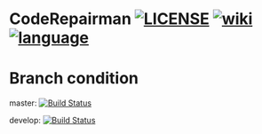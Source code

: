 # CodeRepairman [![LICENSE](https://img.shields.io/github/license/SuperSystemStudio/CodeRepairwoman.svg)](https://github.com/SuperSystemStudio/CodeRepairwoman/blob/master/LICENSE) [![wiki](https://img.shields.io/badge/about-wiki-blue.svg)](https://supersystemstudio.github.io/CodeRepairwomanwiki)  [![language](https://img.shields.io/badge/language-Python-blue.svg)]()
# Branch condition
master: [![Build Status](https://travis-ci.com/SuperSystemStudio/CodeRepairwoman.svg?branch=master)](https://travis-ci.com/SuperSystemStudio/CodeRepairwoman)

develop: [![Build Status](https://travis-ci.com/SuperSystemStudio/CodeRepairwoman.svg?branch=develop)](https://travis-ci.com/SuperSystemStudio/CodeRepairwoman)
